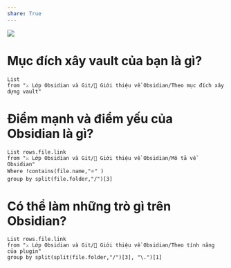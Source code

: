 ```yaml
---
share: True
---
```

![](https://obsidian.md/images/screenshot-1.0-hero-combo.png) 
# Mục đích xây vault của bạn là gì?
```dataview
List
from "⚔️ Lớp Obsidian và Git/💎 Giới thiệu về Obsidian/Theo mục đích xây dựng vault" 
```
# Điểm mạnh và điểm yếu của Obsidian là gì?
```dataview
List rows.file.link
from "⚔️ Lớp Obsidian và Git/💎 Giới thiệu về Obsidian/Mô tả về Obsidian" 
Where !contains(file.name,"⭐" )
group by split(file.folder,"/")[3] 
```

# Có thể làm những trò gì trên Obsidian?
```dataview
List rows.file.link
from "⚔️ Lớp Obsidian và Git/💎 Giới thiệu về Obsidian/Theo tính năng của plugin" 
group by split(split(file.folder,"/")[3], "\.")[1] 
```
